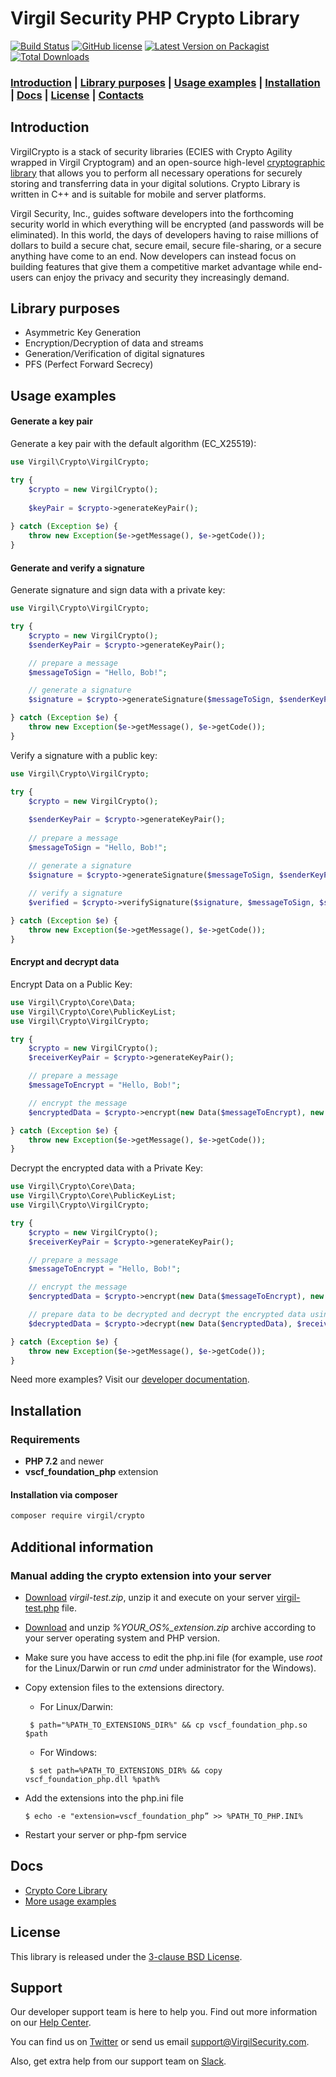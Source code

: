 # Virgil Security PHP Crypto Library

[![Build Status](https://api.travis-ci.com/VirgilSecurity/virgil-crypto-php.svg?branch=master)](https://travis-ci.com/VirgilSecurity/virgil-crypto-php/)
[![GitHub license](https://img.shields.io/badge/license-BSD%203--Clause-blue.svg)](https://github.com/VirgilSecurity/virgil/blob/master/LICENSE)
[![Latest Version on Packagist](https://img.shields.io/packagist/v/virgil/crypto.svg?style=flat-square)](https://packagist.org/packages/virgil/crypto)
[![Total Downloads](https://img.shields.io/packagist/dt/virgil/crypto.svg?style=flat-square)](https://packagist.org/packages/virgil/crypto)

### [Introduction](#introduction) | [Library purposes](#library-purposes) | [Usage examples](#usage-examples) | [Installation](#installation) | [Docs](#docs) | [License](#license) | [Contacts](#support)

## Introduction
VirgilCrypto is a stack of security libraries (ECIES with Crypto Agility wrapped in Virgil Cryptogram) and an open-source high-level [cryptographic library](https://github.com/VirgilSecurity/virgil-crypto) that allows you to perform all necessary operations for securely storing and transferring data in your digital solutions. Crypto Library is written in C++ and is suitable for mobile and server platforms.

Virgil Security, Inc., guides software developers into the forthcoming security world in which everything will be encrypted (and passwords will be eliminated). In this world, the days of developers having to raise millions of dollars to build a secure chat, secure email, secure file-sharing, or a secure anything have come to an end. Now developers can instead focus on building features that give them a competitive market advantage while end-users can enjoy the privacy and security they increasingly demand.

## Library purposes
* Asymmetric Key Generation
* Encryption/Decryption of data and streams
* Generation/Verification of digital signatures
* PFS (Perfect Forward Secrecy)

## Usage examples

#### Generate a key pair

Generate a key pair with the default algorithm (EC_X25519):
```php
use Virgil\Crypto\VirgilCrypto;

try {
    $crypto = new VirgilCrypto();
    
    $keyPair = $crypto->generateKeyPair();
    
} catch (Exception $e) {
    throw new Exception($e->getMessage(), $e->getCode());
}
```

#### Generate and verify a signature

Generate signature and sign data with a private key:
```php
use Virgil\Crypto\VirgilCrypto;

try {
    $crypto = new VirgilCrypto();
    $senderKeyPair = $crypto->generateKeyPair();

    // prepare a message
    $messageToSign = "Hello, Bob!";

    // generate a signature
    $signature = $crypto->generateSignature($messageToSign, $senderKeyPair->getPrivateKey());

} catch (Exception $e) {
    throw new Exception($e->getMessage(), $e->getCode());
}
```

Verify a signature with a public key:
```php
use Virgil\Crypto\VirgilCrypto;

try {
    $crypto = new VirgilCrypto();
    
    $senderKeyPair = $crypto->generateKeyPair();    
    
    // prepare a message
    $messageToSign = "Hello, Bob!";

    // generate a signature
    $signature = $crypto->generateSignature($messageToSign, $senderKeyPair->getPrivateKey());
    
    // verify a signature
    $verified = $crypto->verifySignature($signature, $messageToSign, $senderKeyPair->getPublicKey());

} catch (Exception $e) {
    throw new Exception($e->getMessage(), $e->getCode());
}
```
#### Encrypt and decrypt data

Encrypt Data on a Public Key:

```php
use Virgil\Crypto\Core\Data;
use Virgil\Crypto\Core\PublicKeyList;
use Virgil\Crypto\VirgilCrypto;

try {
    $crypto = new VirgilCrypto();
    $receiverKeyPair = $crypto->generateKeyPair();

    // prepare a message
    $messageToEncrypt = "Hello, Bob!";

    // encrypt the message
    $encryptedData = $crypto->encrypt(new Data($messageToEncrypt), new PublicKeyList($receiverKeyPair->getPublicKey()));

} catch (Exception $e) {
    throw new Exception($e->getMessage(), $e->getCode());
}
```
Decrypt the encrypted data with a Private Key:
```php
use Virgil\Crypto\Core\Data;
use Virgil\Crypto\Core\PublicKeyList;
use Virgil\Crypto\VirgilCrypto;

try {
    $crypto = new VirgilCrypto();
    $receiverKeyPair = $crypto->generateKeyPair();

    // prepare a message
    $messageToEncrypt = "Hello, Bob!";

    // encrypt the message
    $encryptedData = $crypto->encrypt(new Data($messageToEncrypt), new PublicKeyList($receiverKeyPair->getPublicKey()));

    // prepare data to be decrypted and decrypt the encrypted data using a private key
    $decryptedData = $crypto->decrypt(new Data($encryptedData), $receiverKeyPair->getPrivateKey());

} catch (Exception $e) {
    throw new Exception($e->getMessage(), $e->getCode());
}
```
Need more examples? Visit our [developer documentation](https://developer.virgilsecurity.com/docs/how-to#cryptography).

## Installation

### Requirements

* **PHP 7.2** and newer
* **vscf_foundation_php** extension

#### Installation via composer

```bash
composer require virgil/crypto
```

## Additional information

### Manual adding the crypto extension into your server

- [Download](https://github.com/VirgilSecurity/virgil-crypto-php/releases) *virgil-test.zip*, unzip it and execute on your server [virgil-test.php](/_help/virgil-test.php) file.

- [Download](https://github.com/VirgilSecurity/virgil-crypto-php/releases) and unzip *%YOUR_OS%_extension.zip* archive according to your server operating system and PHP version.

- Make sure you have access to edit the php.ini file (for example, use *root* for the Linux/Darwin or run *cmd* under administrator for the Windows).
- Copy extension files to the extensions directory.
    - For Linux/Darwin:
    ```
     $ path="%PATH_TO_EXTENSIONS_DIR%" && cp vscf_foundation_php.so $path
    ```
    - For Windows:
    ```
     $ set path=%PATH_TO_EXTENSIONS_DIR% && copy vscf_foundation_php.dll %path%
    ```
- Add the extensions into the php.ini file 
    ```
    $ echo -e "extension=vscf_foundation_php” >> %PATH_TO_PHP.INI%
    ```
    
- Restart your server or php-fpm service

## Docs
- [Crypto Core Library](https://github.com/VirgilSecurity/virgil-crypto)
- [More usage examples](https://developer.virgilsecurity.com/docs/how-to#cryptography)

## License

This library is released under the [3-clause BSD License](LICENSE).

## Support
Our developer support team is here to help you. Find out more information on our [Help Center](https://help.virgilsecurity.com/).

You can find us on [Twitter](https://twitter.com/VirgilSecurity) or send us email support@VirgilSecurity.com.

Also, get extra help from our support team on [Slack](https://virgilsecurity.com/join-community).
